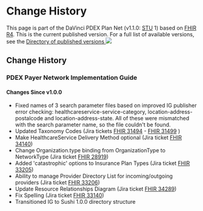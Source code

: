 # Change History
This page is part of the DaVinci PDEX Plan Net (v1.1.0: [STU](https://confluence.hl7.org/display/HL7/HL7+Balloting "Standard for Trial-Use") 1\) based on [FHIR R4](http://hl7.org/fhir/R4). This is the current published version. For a full list of available versions, see the [Directory of published versions ![](external.png)](http://hl7.org/fhir/us/davinci-pdex-plan-net/history.html)
## Change History
### PDEX Payer Network Implementation Guide
#### Changes Since v1.0.0
* Fixed names of 3 search parameter files based on improved IG publisher error checking: healthcareservice-service-category, location-address-postalcode and location-address-state. All of these were mismatched with the search parameter name, so the file couldn't be found.
* Updated Taxonomy Codes (Jira tickets [FHIR 31494](https://jira.hl7.org/browse/FHIR-33206?filter=14707)  - [FHIR 31499](https://jira.hl7.org/browse/FHIR-33206?filter=14707) )
* Make HealthcareService Delivery Method optional (Jira ticket [FHIR 34140](https://jira.hl7.org/browse/FHIR-34140?filter=14707))
* Change Organization.type binding from OrganizationType to NetworkType (Jira ticket [FHIR 28919](https://jira.hl7.org/browse/FHIR-28919?filter=14707))
* Added 'catastrophic' options to Insurance Plan Types (Jira ticket [FHIR 33205](https://jira.hl7.org/browse/FHIR-33205filter=14707))
* Ability to manage Provider Directory List for incoming/outgoing providers (Jira ticket [FHIR 33206](https://jira.hl7.org/browse/FHIR-33206?filter=14707))
* Update Resource Relationships Diagram (Jira ticket [FHIR 34289](https://jira.hl7.org/browse/FHIR-34289?filter=14707))
* Fix Spelling (Jira ticket [FHIR 33140](https://jira.hl7.org/browse/FHIR-33140?filter=14707))
* Transitioned IG to Sushi 1.0.0 directory structure